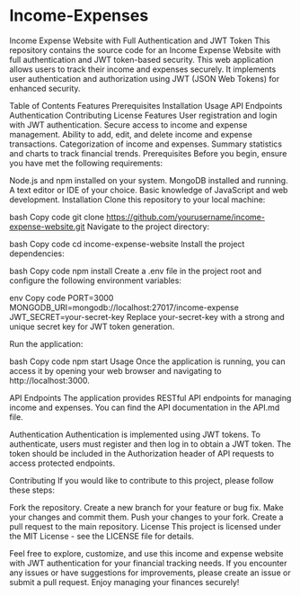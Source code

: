 # Income-Expenses
Income Expense Website with Full Authentication and JWT Token
This repository contains the source code for an Income Expense Website with full authentication and JWT token-based security. This web application allows users to track their income and expenses securely. It implements user authentication and authorization using JWT (JSON Web Tokens) for enhanced security.

Table of Contents
Features
Prerequisites
Installation
Usage
API Endpoints
Authentication
Contributing
License
Features
User registration and login with JWT authentication.
Secure access to income and expense management.
Ability to add, edit, and delete income and expense transactions.
Categorization of income and expenses.
Summary statistics and charts to track financial trends.
Prerequisites
Before you begin, ensure you have met the following requirements:

Node.js and npm installed on your system.
MongoDB installed and running.
A text editor or IDE of your choice.
Basic knowledge of JavaScript and web development.
Installation
Clone this repository to your local machine:

bash
Copy code
git clone https://github.com/yourusername/income-expense-website.git
Navigate to the project directory:

bash
Copy code
cd income-expense-website
Install the project dependencies:

bash
Copy code
npm install
Create a .env file in the project root and configure the following environment variables:

env
Copy code
PORT=3000
MONGODB_URI=mongodb://localhost:27017/income-expense
JWT_SECRET=your-secret-key
Replace your-secret-key with a strong and unique secret key for JWT token generation.

Run the application:

bash
Copy code
npm start
Usage
Once the application is running, you can access it by opening your web browser and navigating to http://localhost:3000.

API Endpoints
The application provides RESTful API endpoints for managing income and expenses. You can find the API documentation in the API.md file.

Authentication
Authentication is implemented using JWT tokens. To authenticate, users must register and then log in to obtain a JWT token. The token should be included in the Authorization header of API requests to access protected endpoints.

Contributing
If you would like to contribute to this project, please follow these steps:

Fork the repository.
Create a new branch for your feature or bug fix.
Make your changes and commit them.
Push your changes to your fork.
Create a pull request to the main repository.
License
This project is licensed under the MIT License - see the LICENSE file for details.

Feel free to explore, customize, and use this income and expense website with JWT authentication for your financial tracking needs. If you encounter any issues or have suggestions for improvements, please create an issue or submit a pull request. Enjoy managing your finances securely!
